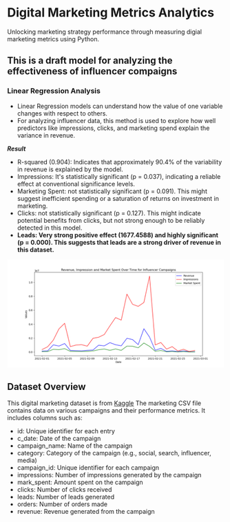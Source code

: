 # Digital Marketing Metrics Analytics
 Unlocking marketing strategy performance through measuring digial marketing metrics using Python.
## This is a draft model for analyzing the effectiveness of influencer compaigns

### Linear Regression Analysis
- Linear Regression models can understand how the value of one variable changes with respect to others.
- For analyzing influencer data, this method is used to explore how well predictors like impressions, clicks, and marketing spend explain the variance in revenue.

_**Result**_
- R-squared (0.904): Indicates that approximately 90.4% of the variability in revenue is explained by the model. 
- Impressions: It's statistically significant (p = 0.037), indicating a reliable effect at conventional significance levels.
- Marketing Spent: not statistically significant (p = 0.091). This might suggest inefficient spending or a saturation of returns on investment in marketing.
- Clicks: not statistically significant (p = 0.127). This might indicate potential benefits from clicks, but not strong enough to be reliably detected in this model.
- **Leads: Very strong positive effect (1677.4588) and highly significant (p = 0.000). This suggests that leads are a strong driver of revenue in this dataset.**

![Revenue, Impressions & Market Spent Plot](Over_Time.png)

## Dataset Overview
 This digital marketing dataset is from [Kaggle](https://www.kaggle.com/datasets/sinderpreet/analyze-the-marketing-spending/data)
 The marketing CSV file contains data on various campaigns and their performance metrics. It includes columns such as:
 - id: Unique identifier for each entry
 - c_date: Date of the campaign
 - campaign_name: Name of the campaign
 - category: Category of the campaign (e.g., social, search, influencer, media)
 - campaign_id: Unique identifier for each campaign
 - impressions: Number of impressions generated by the campaign
 - mark_spent: Amount spent on the campaign
 - clicks: Number of clicks received
 - leads: Number of leads generated
 - orders: Number of orders made
 - revenue: Revenue generated from the campaign
   

